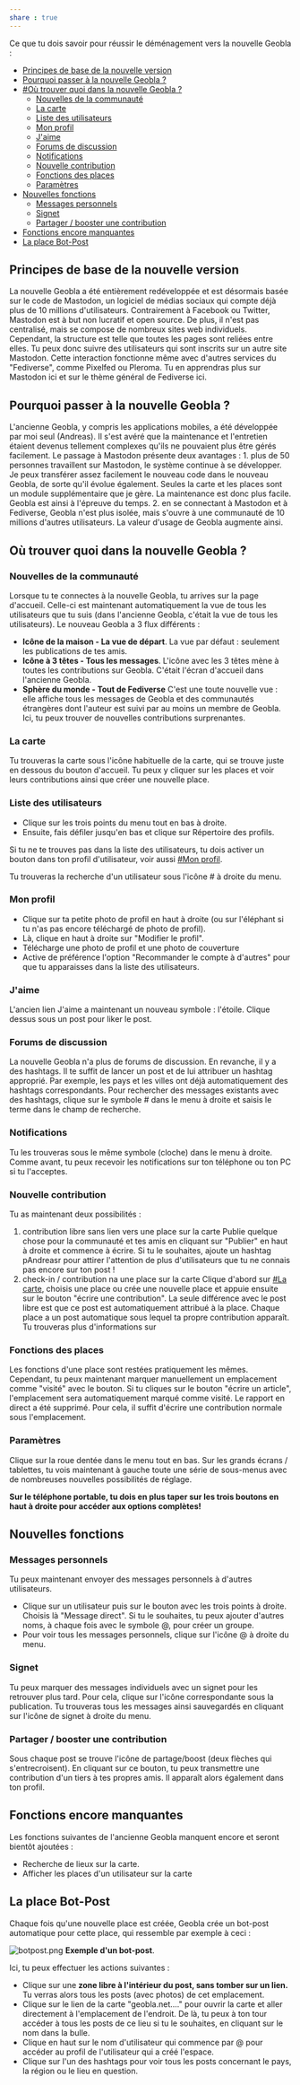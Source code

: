 ```yaml
---
share : true
---
```


Ce que tu dois savoir pour réussir le déménagement vers la nouvelle Geobla :

- [Principes de base de la nouvelle version](.md#principes-de-base-de-la-nouvelle-version)
- [Pourquoi passer à la nouvelle Geobla ?](.md#pourquoi-passer-a-la-nouvelle-geobla)
- [#Où trouver quoi dans la nouvelle Geobla ?](.md#ou-trouver-quoi-dans-la-nouvelle-geobla)
	- [Nouvelles de la communauté](.md#ou-trouver-quoi-dans-la-nouvelle-geobla-nouvelles-de-la-communaute)
	- [La carte](.md#ou-trouver-quoi-dans-la-nouvelle-geobla-la-carte)
	- [Liste des utilisateurs](.md#ou-trouver-quoi-dans-la-nouvelle-geobla-liste-des-utilisateurs)
	- [Mon profil](.md#ou-trouver-quoi-dans-la-nouvelle-geobla-mon-profil)
	- [J'aime](.md#ou-trouver-quoi-dans-la-nouvelle-geobla-jaime)
	- [Forums de discussion](.md#ou-trouver-quoi-dans-la-nouvelle-geobla-forums-de-discussion)
	- [Notifications](.md#ou-trouver-quoi-dans-la-nouvelle-geobla-notifications)
	- [Nouvelle contribution](.md#ou-trouver-quoi-dans-la-nouvelle-geobla-nouvelle-contribution)
	- [Fonctions des places](.md#ou-trouver-quoi-dans-la-nouvelle-geobla-fonctions-des-places)
	- [Paramètres](.md#ou-trouver-quoi-dans-la-nouvelle-geobla-parametres)
- [Nouvelles fonctions](.md#nouvelles-fonctions)
	- [Messages personnels](.md#nouvelles-fonctionsmessages-personnels)
	- [Signet](.md#nouvelles-fonctionssignet)
	- [Partager / booster une contribution](.md#nouvelles-fonctionspartager-booster-une-contribution)
- [Fonctions encore manquantes](.md#fonctions-encore-manquantes)
- [La place Bot-Post](.md#la-place-bot-post)


## Principes de base de la nouvelle version 

La nouvelle Geobla a été entièrement redéveloppée et est désormais basée sur le code de Mastodon, un logiciel de médias sociaux qui compte déjà plus de 10 millions d'utilisateurs. Contrairement à Facebook ou Twitter, Mastodon est à but non lucratif et open source. De plus, il n'est pas centralisé, mais se compose de nombreux sites web individuels. Cependant, la structure est telle que toutes les pages sont reliées entre elles. Tu peux donc suivre des utilisateurs qui sont inscrits sur un autre site Mastodon. Cette interaction fonctionne même avec d'autres services du "Fediverse", comme Pixelfed ou Pleroma. Tu en apprendras plus sur Mastodon ici et sur le thème général de Fediverse ici.  
  
## Pourquoi passer à la nouvelle Geobla ?  

L'ancienne Geobla, y compris les applications mobiles, a été développée par moi seul (Andreas). Il s'est avéré que la maintenance et l'entretien étaient devenus tellement complexes qu'ils ne pouvaient plus être gérés facilement. Le passage à Mastodon présente deux avantages : 1. plus de 50 personnes travaillent sur Mastodon, le système continue à se développer. Je peux transférer assez facilement le nouveau code dans le nouveau Geobla, de sorte qu'il évolue également. Seules la carte et les places sont un module supplémentaire que je gère. La maintenance est donc plus facile. Geobla est ainsi à l'épreuve du temps. 2. en se connectant à Mastodon et à Fediverse, Geobla n'est plus isolée, mais s'ouvre à une communauté de 10 millions d'autres utilisateurs. La valeur d'usage de Geobla augmente ainsi.  
  
## Où trouver quoi dans la nouvelle Geobla ?  

### Nouvelles de la communauté

Lorsque tu te connectes à la nouvelle Geobla, tu arrives sur la page d'accueil. Celle-ci est maintenant automatiquement la vue de tous les utilisateurs que tu suis (dans l'ancienne Geobla, c'était la vue de tous les utilisateurs). Le nouveau Geobla a 3 flux différents :

- **Icône de la maison - La vue de départ**.
  La vue par défaut : seulement les publications de tes amis.
- **Icône à 3 têtes - Tous les messages**.
  L'icône avec les 3 têtes mène à toutes les contributions sur Geobla. C'était l'écran d'accueil dans l'ancienne Geobla.
- **Sphère du monde - Tout de Fediverse**
  C'est une toute nouvelle vue : elle affiche tous les messages de Geobla et des communautés étrangères dont l'auteur est suivi par au moins un membre de Geobla. Ici, tu peux trouver de nouvelles contributions surprenantes.

### La carte

Tu trouveras la carte sous l'icône habituelle de la carte, qui se trouve juste en dessous du bouton d'accueil. Tu peux y cliquer sur les places et voir leurs contributions ainsi que créer une nouvelle place.

### Liste des utilisateurs

- Clique sur les trois points du menu tout en bas à droite.
- Ensuite, fais défiler jusqu'en bas et clique sur Répertoire des profils.

Si tu ne te trouves pas dans la liste des utilisateurs, tu dois activer un bouton dans ton profil d'utilisateur, voir aussi [#Mon profil](.md#mon-profil).

Tu trouveras la recherche d'un utilisateur sous l'icône # à droite du menu.

### Mon profil

- Clique sur ta petite photo de profil en haut à droite (ou sur l'éléphant si tu n'as pas encore téléchargé de photo de profil).
- Là, clique en haut à droite sur "Modifier le profil".
- Télécharge une photo de profil et une photo de couverture
- Active de préférence l'option "Recommander le compte à d'autres" pour que tu apparaisses dans la liste des utilisateurs.

### J'aime

L'ancien lien J'aime a maintenant un nouveau symbole : l'étoile. Clique dessus sous un post pour liker le post.

### Forums de discussion

La nouvelle Geobla n'a plus de forums de discussion. En revanche, il y a des hashtags. Il te suffit de lancer un post et de lui attribuer un hashtag approprié. Par exemple, les pays et les villes ont déjà automatiquement des hashtags correspondants. Pour rechercher des messages existants avec des hashtags, clique sur le symbole # dans le menu à droite et saisis le terme dans le champ de recherche.

### Notifications

Tu les trouveras sous le même symbole (cloche) dans le menu à droite. Comme avant, tu peux recevoir les notifications sur ton téléphone ou ton PC si tu l'acceptes.

### Nouvelle contribution

Tu as maintenant deux possibilités :

1. contribution libre sans lien vers une place sur la carte
   Publie quelque chose pour la communauté et tes amis en cliquant sur "Publier" en haut à droite et commence à écrire. Si tu le souhaites, ajoute un hashtag pAndreasr pour attirer l'attention de plus d'utilisateurs que tu ne connais pas encore sur ton post !
2. check-in / contribution na une place sur la carte
   Clique d'abord sur [#La carte](.md#la-carte), choisis une place ou crée une nouvelle place et appuie ensuite sur le bouton "écrire une contribution". La seule différence avec le post libre est que ce post est automatiquement attribué à la place.
   Chaque place a un post automatique sous lequel ta propre contribution apparaît. Tu trouveras plus d'informations sur 

### Fonctions des places

Les fonctions d'une place sont restées pratiquement les mêmes. Cependant, tu peux maintenant marquer manuellement un emplacement comme "visité" avec le bouton. Si tu cliques sur le bouton "écrire un article", l'emplacement sera automatiquement marqué comme visité. Le rapport en direct a été supprimé. Pour cela, il suffit d'écrire une contribution normale sous l'emplacement.

### Paramètres

Clique sur la roue dentée dans le menu tout en bas. Sur les grands écrans / tablettes, tu vois maintenant à gauche toute une série de sous-menus avec de nombreuses nouvelles possibilités de réglage.

**Sur le téléphone portable, tu dois en plus taper sur les trois boutons en haut à droite pour accéder aux options complètes!** 
   
## Nouvelles fonctions

### Messages personnels

Tu peux maintenant envoyer des messages personnels à d'autres utilisateurs. 
- Clique sur un utilisateur puis sur le bouton avec les trois points à droite. Choisis là "Message direct". Si tu le souhaites, tu peux ajouter d'autres noms, à chaque fois avec le symbole @, pour créer un groupe.
- Pour voir tous les messages personnels, clique sur l'icône @ à droite du menu.

### Signet

Tu peux marquer des messages individuels avec un signet pour les retrouver plus tard. Pour cela, clique sur l'icône correspondante sous la publication. Tu trouveras tous les messages ainsi sauvegardés en cliquant sur l'icône de signet à droite du menu.

### Partager / booster une contribution

Sous chaque post se trouve l'icône de partage/boost (deux flèches qui s'entrecroisent). En cliquant sur ce bouton, tu peux transmettre une contribution d'un tiers à tes propres amis. Il apparaît alors également dans ton profil.

## Fonctions encore manquantes

Les fonctions suivantes de l'ancienne Geobla manquent encore et seront bientôt ajoutées :

- Recherche de lieux sur la carte.
- Afficher les places d'un utilisateur sur la carte

## La place Bot-Post

Chaque fois qu'une nouvelle place est créée, Geobla crée un bot-post automatique pour cette place, qui ressemble par exemple à ceci :

![botpost.png](botpost.png#)
**Exemple d'un bot-post**.

Ici, tu peux effectuer les actions suivantes :
- Clique sur une **zone libre à l'intérieur du post, sans tomber sur un lien.** Tu verras alors tous les posts (avec photos) de cet emplacement.
- Clique sur le lien de la carte "geobla.net...." pour ouvrir la carte et aller directement à l'emplacement de l'endroit. De là, tu peux à ton tour accéder à tous les posts de ce lieu si tu le souhaites, en cliquant sur le nom dans la bulle.
- Clique en haut sur le nom d'utilisateur qui commence par @ pour accéder au profil de l'utilisateur qui a créé l'espace.
- Clique sur l'un des hashtags pour voir tous les posts concernant le pays, la région ou le lieu en question.

